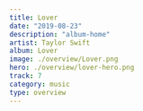 ```yaml
---
title: Lover
date: "2019-08-23"
description: "album-home"
artist: Taylor Swift
album: Lover
image: ./overview/Lover.png
hero: ./overview/lover-hero.png
track: 7
category: music
type: overview
---
```

